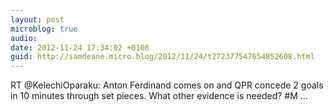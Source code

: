 ```yaml
---
layout: post
microblog: true
audio: 
date: 2012-11-24 17:34:02 +0100
guid: http://samdeane.micro.blog/2012/11/24/t272377547654852608.html
---
```

RT @KelechiOparaku: Anton Ferdinand comes on and QPR concede 2 goals in 10 minutes through set pieces. What other evidence is needed? #M ...
